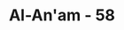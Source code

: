 ---
title: "Al-An'am - 58"
no: 58
arabic_no: ٥٨
ayah: قُلْ لَّوْ اَنَّ عِنْدِيْ مَا تَسْتَعْجِلُوْنَ بِهٖ لَقُضِيَ الْاَمْرُ بَيْنِيْ وَبَيْنَكُمْ ۗوَاللّٰهُ اَعْلَمُ بِالظّٰلِمِيْنَ 
translation: "Katakanlah (Muhammad), “Seandainya ada padaku apa (azab) yang kamu minta agar disegerakan kedatangannya, tentu selesailah segala perkara antara aku dan kamu.” Dan Allah lebih mengetahui tentang orang-orang yang zalim."
tafsir: "Seandainya azab yang diminta oleh orang-orang kafir itu berada di tangan Muhammad saw, tentulah mereka sudah dibinasakan, karena mereka telah mendustakan ayat Allah, menentang seruan Nabi, dan menghalang-halangi orang lain masuk Islam.\n\nAllah Maha Mengetahui orang-orang yang zalim dan orang-orang yang tidak dapat lagi diharapkan keimanannya. Dia Maha Mengetahui azab yang pantas diberikan kepada mereka itu dan Dia pasti mengazab mereka sesuai dengan waktu yang telah ditetapkan-Nya."
---